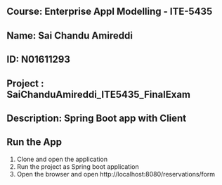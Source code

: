 ## Course: Enterprise Appl Modelling - ITE-5435
## Name: Sai Chandu Amireddi
## ID: N01611293

## Project : SaiChanduAmireddi_ITE5435_FinalExam

## Description: Spring Boot app with Client

## Run the App
1. Clone and open the application
2. Run the project as Spring boot application
3. Open the browser and open http://localhost:8080/reservations/form
